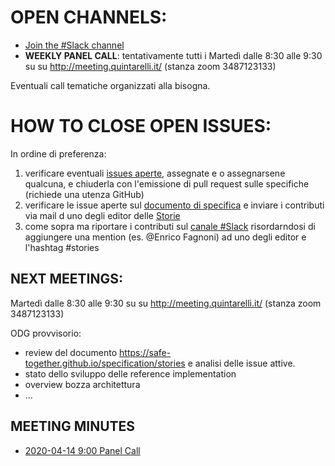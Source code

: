 # OPEN CHANNELS:

- [Join the #Slack channel](https://safetogether2020.slack.com/app_redirect?channel=stories)
- **WEEKLY PANEL CALL**: tentativamente tutti i Martedì dalle 8:30 alle 9:30 su su http://meeting.quintarelli.it/ (stanza zoom 3487123133)

Eventuali call tematiche organizzati alla bisogna.

# HOW TO CLOSE OPEN ISSUES:

In ordine di preferenza:

1. verificare eventuali [issues aperte](https://github.com/safe-together/stories-panel/issues), assegnate e o assegnarsene qualcuna, e chiuderla con l'emissione di pull request sulle specifiche (richiede una utenza GitHub)
2. verificare le issue aperte sul [documento di specifica](https://safe-together.github.io/specification/stories)  e inviare i contributi via mail d uno degli editor delle [Storie](http://meeting.quintarelli.it/)
3. come sopra ma riportare i contributi sul [canale #Slack](https://safetogether2020.slack.com/app_redirect?channel=stories) risordarndosi di aggiungere una mention (es. @Enrico Fagnoni) ad uno degli editor e l'hashtag #stories

## NEXT MEETINGS:

Martedì dalle 8:30 alle 9:30 su su http://meeting.quintarelli.it/ (stanza zoom 3487123133)

ODG provvisorio:

- review del documento https://safe-together.github.io/specification/stories e analisi delle issue attive.
- stato dello sviluppo delle reference implementation
- overview bozza architettura
- ...

## MEETING MINUTES

- [2020-04-14 9:00  Panel Call](meeting-minutes/202004140900-panel-call)

